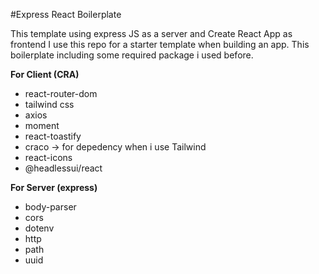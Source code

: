 #Express React Boilerplate

This template using express JS as a server and Create React App as frontend
I use this repo for a starter template when building an app.
This boilerplate including some required package i used before.

**For Client (CRA)**
- react-router-dom
- tailwind css
- axios
- moment
- react-toastify
- craco -> for depedency when i use Tailwind
- react-icons
- @headlessui/react

**For Server (express)**
- body-parser
- cors
- dotenv
- http
- path
- uuid